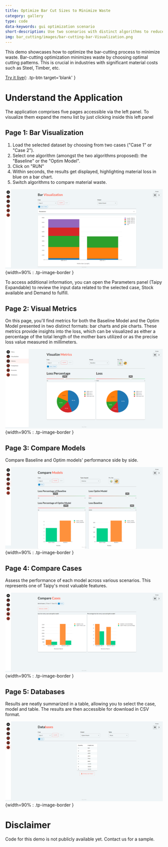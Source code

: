 ```yaml
---
title: Optimize Bar Cut Sizes to Minimize Waste
category: gallery
type: code
data-keywords: gui optimization scenario
short-description: Use two scenarios with distinct algorithms to reduces raw material waste by bar cut sizes optimizations.
img: bar_cutting/images/bar-cutting-bar-Visualization.png
---
```

This demo showcases how to optimize the bar-cutting process
to minimize waste. Bar-cutting optimization minimizes waste
by choosing optimal cutting patterns. This is crucial in industries
with significant material costs such as Steel, Timber, etc.

[Try it live](https://bar-cutting.taipy.cloud/Databases){: .tp-btn target='blank' }

# Understand the Application

The application comprises five pages accessible via the left panel.
To visualize them expand the menu list by just clicking inside this left panel

## Page 1: Bar Visualization

1. Load the selected dataset by choosing from two cases ("Case 1" or "Case 2").
2. Select one algorithm (amongst the two algorithms proposed): the "Baseline" or the "Optim Model".
3. Click on "RUN"
4. Within seconds, the results get displayed, highlighting material loss in blue on a bar chart.
5. Switch algorithms to compare material waste.


![Bar Cutting Visualization](images/bar-cutting-bar-Visualization.png){width=90% : .tp-image-border }

To access additional information, you can open the Parameters panel
(Taipy Expandable) to review the input data related to the selected
case, Stock available and Demand to fulfill.


## Page 2: Visual Metrics
On this page, you'll find metrics for both the Baseline Model and
the Optim Model presented in two distinct formats: bar charts and pie
charts. These metrics provide insights into the loss, which can be
visualized as either a percentage of the total length of the mother
bars utilized or as the precise loss value measured in millimeters.


![Bar Cutting Metrics](images/bar-cutting-Metrics.png){width=90% : .tp-image-border }

## Page 3: Compare Models
Compare Baseline and Optim models' performance side by side.

![Bar Cutting comparison](images/bar-cutting-model-comparison.png){width=90% : .tp-image-border }


## Page 4: Compare Cases
Assess the performance of each model across various scenarios.
This represents one of Taipy's most valuable features.


![Bar Cutting Comparison](images/bar-cutting-compare-cases.png){width=90% : .tp-image-border }

## Page 5: Databases
Results are neatly summarized in a table, allowing you to select the case,
model and table. The results are then accessible for download in CSV format.


![Bar Cutting Databases](images/bar-cutting-databases.png){width=90% : .tp-image-border }

# Disclaimer

Code for this demo is not publicly available yet. Contact us for a sample.
